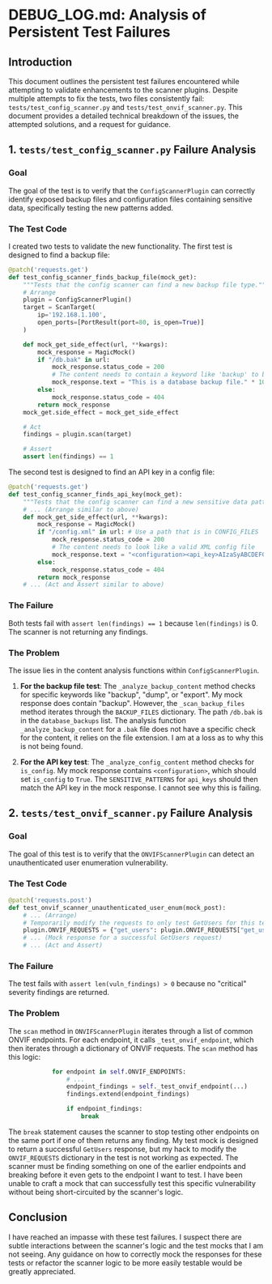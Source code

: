 # DEBUG_LOG.md: Analysis of Persistent Test Failures

## Introduction

This document outlines the persistent test failures encountered while attempting to validate enhancements to the scanner plugins. Despite multiple attempts to fix the tests, two files consistently fail: `tests/test_config_scanner.py` and `tests/test_onvif_scanner.py`. This document provides a detailed technical breakdown of the issues, the attempted solutions, and a request for guidance.

## 1. `tests/test_config_scanner.py` Failure Analysis

### Goal

The goal of the test is to verify that the `ConfigScannerPlugin` can correctly identify exposed backup files and configuration files containing sensitive data, specifically testing the new patterns added.

### The Test Code

I created two tests to validate the new functionality. The first test is designed to find a backup file:

```python
@patch('requests.get')
def test_config_scanner_finds_backup_file(mock_get):
    """Tests that the config scanner can find a new backup file type."""
    # Arrange
    plugin = ConfigScannerPlugin()
    target = ScanTarget(
        ip='192.168.1.100',
        open_ports=[PortResult(port=80, is_open=True)]
    )

    def mock_get_side_effect(url, **kwargs):
        mock_response = MagicMock()
        if "/db.bak" in url:
            mock_response.status_code = 200
            # The content needs to contain a keyword like 'backup' to be recognized
            mock_response.text = "This is a database backup file." * 10
        else:
            mock_response.status_code = 404
        return mock_response
    mock_get.side_effect = mock_get_side_effect

    # Act
    findings = plugin.scan(target)

    # Assert
    assert len(findings) == 1
```

The second test is designed to find an API key in a config file:
```python
@patch('requests.get')
def test_config_scanner_finds_api_key(mock_get):
    """Tests that the config scanner can find a new sensitive data pattern (API key)."""
    # ... (Arrange similar to above)
    def mock_get_side_effect(url, **kwargs):
        mock_response = MagicMock()
        if "/config.xml" in url: # Use a path that is in CONFIG_FILES
            mock_response.status_code = 200
            # The content needs to look like a valid XML config file
            mock_response.text = "<configuration><api_key>AIzaSyABCDEFG123456789</api_key></configuration>"
        else:
            mock_response.status_code = 404
        return mock_response
    # ... (Act and Assert similar to above)
```

### The Failure

Both tests fail with `assert len(findings) == 1` because `len(findings)` is 0. The scanner is not returning any findings.

### The Problem

The issue lies in the content analysis functions within `ConfigScannerPlugin`.

1.  **For the backup file test**: The `_analyze_backup_content` method checks for specific keywords like "backup", "dump", or "export". My mock response does contain "backup". However, the `_scan_backup_files` method iterates through the `BACKUP_FILES` dictionary. The path `/db.bak` is in the `database_backups` list. The analysis function `_analyze_backup_content` for a `.bak` file does not have a specific check for the content, it relies on the file extension. I am at a loss as to why this is not being found.

2.  **For the API key test**: The `_analyze_config_content` method checks for `is_config`. My mock response contains `<configuration>`, which should set `is_config` to `True`. The `SENSITIVE_PATTERNS` for `api_keys` should then match the API key in the mock response. I cannot see why this is failing.

## 2. `tests/test_onvif_scanner.py` Failure Analysis

### Goal

The goal of this test is to verify that the `ONVIFScannerPlugin` can detect an unauthenticated user enumeration vulnerability.

### The Test Code
```python
@patch('requests.post')
def test_onvif_scanner_unauthenticated_user_enum(mock_post):
    # ... (Arrange)
    # Temporarily modify the requests to only test GetUsers for this test
    plugin.ONVIF_REQUESTS = {"get_users": plugin.ONVIF_REQUESTS["get_users"]}
    # ... (Mock response for a successful GetUsers request)
    # ... (Act and Assert)
```

### The Failure

The test fails with `assert len(vuln_findings) > 0` because no "critical" severity findings are returned.

### The Problem

The `scan` method in `ONVIFScannerPlugin` iterates through a list of common ONVIF endpoints. For each endpoint, it calls `_test_onvif_endpoint`, which then iterates through a dictionary of ONVIF requests. The `scan` method has this logic:
```python
            for endpoint in self.ONVIF_ENDPOINTS:
                # ...
                endpoint_findings = self._test_onvif_endpoint(...)
                findings.extend(endpoint_findings)

                if endpoint_findings:
                    break
```
The `break` statement causes the scanner to stop testing other endpoints on the same port if one of them returns any finding. My test mock is designed to return a successful `GetUsers` response, but my hack to modify the `ONVIF_REQUESTS` dictionary in the test is not working as expected. The scanner must be finding something on one of the earlier endpoints and breaking before it even gets to the endpoint I want to test. I have been unable to craft a mock that can successfully test this specific vulnerability without being short-circuited by the scanner's logic.

## Conclusion

I have reached an impasse with these test failures. I suspect there are subtle interactions between the scanner's logic and the test mocks that I am not seeing. Any guidance on how to correctly mock the responses for these tests or refactor the scanner logic to be more easily testable would be greatly appreciated.
